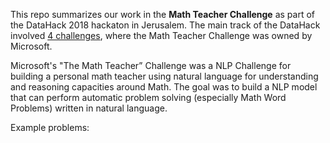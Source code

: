 This repo summarizes our work in the **Math Teacher Challenge** as part of the DataHack 2018 hackaton in Jerusalem.
The main track of the DataHack involved [4 challenges](https://www.datahack.org.il/#challenges), where the Math Teacher Challenge was owned by Microsoft.

Microsoft's "The Math Teacher” Challenge was a NLP Challenge for building a personal math teacher using natural language for understanding and reasoning capacities around Math. The goal was to build a NLP model that can perform automatic problem solving (especially Math Word Problems) written in natural language.

Example problems:



